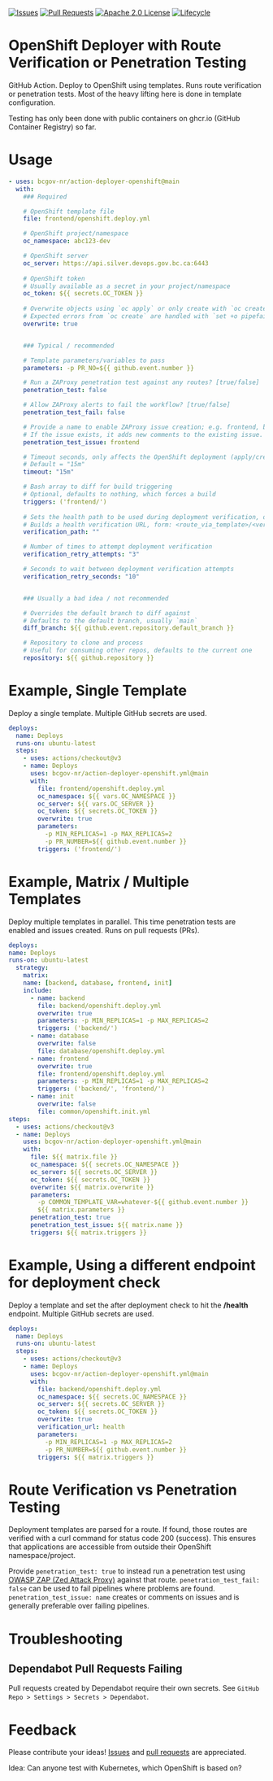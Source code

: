 <!-- Badges -->
[![Issues](https://img.shields.io/github/issues/bcgov-nr/action-deployer-openshift)](/../../issues)
[![Pull Requests](https://img.shields.io/github/issues-pr/bcgov-nr/action-deployer-openshift)](/../../pulls)
[![Apache 2.0 License](https://img.shields.io/github/license/bcgov-nr/action-deployer-openshift.svg)](/LICENSE)
[![Lifecycle](https://img.shields.io/badge/Lifecycle-Experimental-339999)](https://github.com/bcgov/repomountie/blob/master/doc/lifecycle-badges.md)

<!-- Reference-Style link -->
[Issues]: https://docs.github.com/en/issues/tracking-your-work-with-issues/creating-an-issue
[Pull Requests]: https://docs.github.com/en/desktop/contributing-and-collaborating-using-github-desktop/working-with-your-remote-repository-on-github-or-github-enterprise/creating-an-issue-or-pull-request

# OpenShift Deployer with Route Verification or Penetration Testing

GitHub Action. Deploy to OpenShift using templates. Runs route verification or penetration tests.  Most of the heavy lifting here is done in template configuration.

Testing has only been done with public containers on ghcr.io (GitHub Container Registry) so far.

# Usage

```yaml
- uses: bcgov-nr/action-deployer-openshift@main
  with:
    ### Required

    # OpenShift template file
    file: frontend/openshift.deploy.yml

    # OpenShift project/namespace
    oc_namespace: abc123-dev

    # OpenShift server
    oc_server: https://api.silver.devops.gov.bc.ca:6443
    
    # OpenShift token
    # Usually available as a secret in your project/namespace
    oc_token: ${{ secrets.OC_TOKEN }}
    
    # Overwrite objects using `oc apply` or only create with `oc create`
    # Expected errors from `oc create` are handled with `set +o pipefail`
    overwrite: true


    ### Typical / recommended

    # Template parameters/variables to pass
    parameters: -p PR_NO=${{ github.event.number }}

    # Run a ZAProxy penetration test against any routes? [true/false]
    penetration_test: false

    # Allow ZAProxy alerts to fail the workflow? [true/false]
    penetration_test_fail: false

    # Provide a name to enable ZAProxy issue creation; e.g. frontend, backend
    # If the issue exists, it adds new comments to the existing issue.    
    penetration_test_issue: frontend

    # Timeout seconds, only affects the OpenShift deployment (apply/create)
    # Default = "15m"
    timeout: "15m"

    # Bash array to diff for build triggering
    # Optional, defaults to nothing, which forces a build
    triggers: ('frontend/')
    
    # Sets the health path to be used during deployment verification, does not require the '/' at the begining
    # Builds a health verification URL, form: <route_via_template>/<verifidation_path>
    verification_path: ""

    # Number of times to attempt deployment verification
    verification_retry_attempts: "3"

    # Seconds to wait between deployment verification attempts
    verification_retry_seconds: "10"


    ### Usually a bad idea / not recommended

    # Overrides the default branch to diff against
    # Defaults to the default branch, usually `main`
    diff_branch: ${{ github.event.repository.default_branch }}

    # Repository to clone and process
    # Useful for consuming other repos, defaults to the current one
    repository: ${{ github.repository }}
```

# Example, Single Template

Deploy a single template.  Multiple GitHub secrets are used.

```yaml
deploys:
  name: Deploys
  runs-on: ubuntu-latest
  steps:
    - uses: actions/checkout@v3
    - name: Deploys
      uses: bcgov-nr/action-deployer-openshift.yml@main
      with:
        file: frontend/openshift.deploy.yml
        oc_namespace: ${{ vars.OC_NAMESPACE }}
        oc_server: ${{ vars.OC_SERVER }}
        oc_token: ${{ secrets.OC_TOKEN }}
        overwrite: true
        parameters:
          -p MIN_REPLICAS=1 -p MAX_REPLICAS=2
          -p PR_NUMBER=${{ github.event.number }}
        triggers: ('frontend/')
```

# Example, Matrix / Multiple Templates

Deploy multiple templates in parallel.  This time penetration tests are enabled and issues created.  Runs on pull requests (PRs).

```yaml
deploys:
name: Deploys
runs-on: ubuntu-latest
  strategy:
    matrix:
    name: [backend, database, frontend, init]
    include:
      - name: backend
        file: backend/openshift.deploy.yml
        overwrite: true
        parameters: -p MIN_REPLICAS=1 -p MAX_REPLICAS=2
        triggers: ('backend/')
      - name: database
        overwrite: false
        file: database/openshift.deploy.yml
      - name: frontend
        overwrite: true
        file: frontend/openshift.deploy.yml
        parameters: -p MIN_REPLICAS=1 -p MAX_REPLICAS=2
        triggers: ('backend/', 'frontend/')
      - name: init
        overwrite: false
        file: common/openshift.init.yml
steps:
  - uses: actions/checkout@v3
  - name: Deploys
    uses: bcgov-nr/action-deployer-openshift.yml@main
    with:
      file: ${{ matrix.file }}
      oc_namespace: ${{ secrets.OC_NAMESPACE }}
      oc_server: ${{ secrets.OC_SERVER }}
      oc_token: ${{ secrets.OC_TOKEN }}
      overwrite: ${{ matrix.overwrite }}
      parameters:
        -p COMMON_TEMPLATE_VAR=whatever-${{ github.event.number }}
        ${{ matrix.parameters }}
      penetration_test: true
      penetration_test_issue: ${{ matrix.name }}
      triggers: ${{ matrix.triggers }}
```

# Example, Using a different endpoint for deployment check

Deploy a template and set the after deployment check to hit the **/health** endpoint.  Multiple GitHub secrets are used.

```yaml
deploys:
  name: Deploys
  runs-on: ubuntu-latest
  steps:
    - uses: actions/checkout@v3
    - name: Deploys
      uses: bcgov-nr/action-deployer-openshift.yml@main
      with:
        file: backend/openshift.deploy.yml
        oc_namespace: ${{ secrets.OC_NAMESPACE }}
        oc_server: ${{ secrets.OC_SERVER }}
        oc_token: ${{ secrets.OC_TOKEN }}
        overwrite: true
        verification_url: health
        parameters:
          -p MIN_REPLICAS=1 -p MAX_REPLICAS=2
          -p PR_NUMBER=${{ github.event.number }}
        triggers: ${{ matrix.triggers }}
```

# Route Verification vs Penetration Testing

Deployment templates are parsed for a route.  If found, those routes are verified with a curl command for status code 200 (success).  This ensures that applications are accessible from outside their OpenShift namespace/project.

Provide `penetration_test: true` to instead run a penetration test using [OWASP ZAP (Zed Attack Proxy)](https://github.com/zaproxy/action-full-scan) against that route. `penetration_test_fail: false` can be used to fail pipelines where problems are found.  `penetration_test_issue: name` creates or comments on issues and is generally preferable over failing pipelines.

# Troubleshooting

## Dependabot Pull Requests Failing

Pull requests created by Dependabot require their own secrets.  See `GitHub Repo > Settings > Secrets > Dependabot`.

# Feedback

Please contribute your ideas!  [Issues] and [pull requests] are appreciated.

Idea: Can anyone test with Kubernetes, which OpenShift is based on?

<!-- # Acknowledgements

This Action is provided courtesty of the Forestry Suite of Applications, part of the Government of British Columbia. -->

